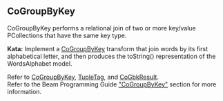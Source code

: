 <!--
  ~  Licensed to the Apache Software Foundation (ASF) under one
  ~  or more contributor license agreements.  See the NOTICE file
  ~  distributed with this work for additional information
  ~  regarding copyright ownership.  The ASF licenses this file
  ~  to you under the Apache License, Version 2.0 (the
  ~  "License"); you may not use this file except in compliance
  ~  with the License.  You may obtain a copy of the License at
  ~
  ~      http://www.apache.org/licenses/LICENSE-2.0
  ~
  ~  Unless required by applicable law or agreed to in writing, software
  ~  distributed under the License is distributed on an "AS IS" BASIS,
  ~  WITHOUT WARRANTIES OR CONDITIONS OF ANY KIND, either express or implied.
  ~  See the License for the specific language governing permissions and
  ~  limitations under the License.
  -->

CoGroupByKey
------------

CoGroupByKey performs a relational join of two or more key/value PCollections that have the same
key type.

**Kata:** Implement a
[CoGroupByKey](https://beam.apache.org/releases/javadoc/current/org/apache/beam/sdk/transforms/join/CoGroupByKey.html)
transform that join words by its first alphabetical letter, and then produces the toString()
representation of the WordsAlphabet model.

<div class="hint">
  Refer to <a href="https://beam.apache.org/releases/javadoc/current/org/apache/beam/sdk/transforms/join/CoGroupByKey.html">
  CoGroupByKey</a>,
  <a href="https://beam.apache.org/releases/javadoc/current/org/apache/beam/sdk/values/TupleTag.html">
    TupleTag</a>, and
  <a href="https://beam.apache.org/releases/javadoc/current/org/apache/beam/sdk/transforms/join/CoGbkResult.html">
    CoGbkResult</a>.
</div>

<div class="hint">
  Refer to the Beam Programming Guide
  <a href="https://beam.apache.org/documentation/programming-guide/#cogroupbykey">
    "CoGroupByKey"</a> section for more information.
</div>
